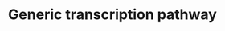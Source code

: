 ---
annotations:
- type: Pathway Ontology
  value: transcription pathway
authors:
- MaintBot
- ReactomeTeam
- Anwesha
- Mkutmon
- Eweitz
description: "<b>OVERVIEW OF TRANSCRIPTION REGULATION:</b>  <br><br>Detailed studies
  of gene transcription regulation in a wide variety of eukaryotic systems has revealed
  the general principles and mechanisms by which cell- or tissue-specific regulation
  of differential gene transcription is mediated (reviewed in Naar, 2001. Kadonaga,
  2004, Maston, 2006, Barolo, 2002; Roeder, 2005, Rosenfeld, 2006).  Of the three
  major classes of DNA polymerase involved in eukaryotic gene transcription, Polymerase
  II generally regulates protein-encoding genes.   Figure 1 shows a diagram of the
  various components involved in cell-specific regulation of Pol-II gene transcription.
  <br><br>Core Promoter: Pol II-regulated genes typically have a Core Promoter where
  Pol II and a variety of general factors bind to specific DNA motifs: <br>   i: the
  TATA box (TATA DNA sequence), which is bound by the \"TATA-binding protein\" (TBP).<br>
  \  ii: the Initiator motif (INR), where Pol II and certain other core factors bind,
  is present in many Pol II-regulated genes.<br>   iii: the Downstream Promoter Element
  (DPE), which is present in a subset of Pol II genes, and where additional core factors
  bind.  <br>The core promoter binding factors are generally ubiquitously expressed,
  although there are exceptions to this.<br><br>Proximal Promoter: immediately upstream
  (5') of the core promoter, Pol II target genes often have a Proximal Promoter region
  that spans up to 500 base pairs (b.p.), or even to 1000 b.p..  This region contains
  a number of functional DNA binding sites for a specific set of transcription activator
  (TA) and transcription repressor (TR) proteins.  These TA and TR factors are generally
  cell- or tissue-specific in expression, rather than ubiquitous, so that the presence
  of their cognate binding sites in the proximal promoter region programs cell- or
  tissue-specific expression of the target gene, perhaps in conjunction with TA and
  TR complexes bound in distal enhancer regions.  <br><br>Distal Enhancer(s): many
  or most Pol II regulated genes in higher eukaryotes have one or more distal Enhancer
  regions which are essential for proper regulation of the gene, often in a cell or
  tissue-specific pattern.  Like the proximal promoter region, each of the distal
  enhancer regions typically contain a cluster of binding sites for specific TA and/or
  TR DNA-binding factors, rather than just a single site. <br><br>   Enhancers generally
  have three defining characteristics:<br>     i: They can be located very long distances
  from the promoter of the target gene they regulate, sometimes as far as 100 Kb,
  or more.<br>     ii: They can be either upstream (5') or downstream (3') of the
  target gene, including within introns of that gene.<br>     iii: They can function
  in either orientation in the DNA.<br><br>Combinatorial mechanisms of transcription
  regulation: The specific combination of TA and TR binding sites within the proximal
  promoter and/or distal enhancer(s) provides a \"combinatorial transcription code\"
  that mediates cell- or tissue-specific expression of the associated target gene.
  \ Each promoter or enhancer region mediates expression in a specific subset of the
  overall expression pattern.  In at least some cases, each enhancer region functions
  completely independently of the others, so that the overall expression pattern is
  a linear combination of the expression patterns of each of the enhancer modules.<br><br>Co-Activator
  and Co-Repressor Complexes:  DNA-bound TA and TR proteins typically recruit the
  assembly of specific Co-Activator (Co-A) and Co-Repressor (Co-R) Complexes, respectively,
  which are essential for regulating target gene transcription.  Both Co-A's and Co-R's
  \ are multi-protein complexes that contain several specific protein components.<br><br>Co-Activator
  complexes generally contain at lease one component protein that has Histone Acetyl
  Transferase (HAT) enzymatic activity.  This functions to acetylate Histones and/or
  other chromatin-associated factors, which typically increases that transcription
  activation of the target gene.  By contrast, Co-Repressor complexes generally contain
  at lease one component protein that has Histone De-Acetylase (HDAC) enzymatic activity.
  \ This functions to de-acetylate Histones and/or other chromatin-associated factors.
  This typically increases the transcription repression of the target gene.<br><br>Adaptor
  (Mediator) complexes: In addition to the co-activator complexes that assemble on
  particular cell-specific TA factors,  - there are at least two additional transcriptional
  co-activator complexes common to most cells.  One of these is the Mediator complex,
  which functions as an \"adaptor\" complex that bridges between the tissue-specific
  co-activator complexes assembled in the proximal promoter (or distal enhancers).
  \ The human Mediator complex has been shown to contain at least 19 protein distinct
  components.  Different combinations of these co-activator proteins are also found
  to be components of specific transcription Co-Activator complexes, such as the DRIP,
  TRAP and ARC complexes described below.  <br><br>TBP/TAF complex: Another large
  Co-A complex is the \"TBP-associated factors\" (TAFs) that assemble on TBP (TATA-Binding
  Protein), which is bound to the TATA box present in many promoters.  There are at
  least 23 human TAF proteins that have been identified.  Many of these are ubiquitously
  expressed, but TAFs can also be expressed in a cell or tissue-specific pattern.
  \ <br><br>   <b>\tSpecific Coactivator Complexes for DNA-binding Transcription Factors.</b>
  \  <br><br>A number of specific co-activator complexes for DNA-binding transcription
  factors have been identified, including DRIP, TRAP, and ARC (reviewed in Bourbon,
  2004, Blazek, 2005, Conaway, 2005, and Malik, 2005).  The DRIP co-activator complex
  was originally identified and named as a specific complex associated with the Vitamin
  D Receptor member of the nuclear receptor family of transcription factors (Rachez,
  1998).  Similarly, the TRAP co-activator complex was originally identified as a
  complex that associates with the thyroid receptor (Yuan, 1998).   It was later determined
  that all of the components of the DRIP complex are also present in the TRAP complex,
  and the ARC complex (discussed further below).  For example, the DRIP205 and TRAP220
  proteins were show to be identical, as were specific pairs of the other components
  of these complexes (Rachez, 1999).<br><br>In addition, these various transcription
  co-activator proteins identified in mammalian cells were found to be the orthologues
  or homologues of the Mediator (\"adaptor\") complex proteins (reviewed in Bourbon,
  2004).  The Mediator proteins were originally identified in yeast  by Kornberg and
  colleagues, as complexes associated with DNA polymerase (Kelleher, 1990).  In higher
  organisms, Adapter complexes bridge between the basal transcription factors (including
  Pol II) and tissue-specific transcription factors (TFs) bound to sites within upstream
  Proximal Promoter regions or distal Enhancer regions (Figure 1).  However, many
  of the Mediator homologues can also be found in complexes associated with specific
  transcription factors in higher organisms.  A unified nomenclature system for these
  adapter / co-activator proteins now labels them Mediator 1 through Mediator 31 (Bourbon,
  2004).  For example, the DRIP205 / TRAP220 proteins are now identified as Mediator
  1 (Rachez, 1999), based on homology with yeast Mediator 1.<br><br>    <b>Example
  Pathway: Specific Regulation of Target Genes During Notch Signaling:</b> <br><br>One
  well-studied example of cell-specific regulation of gene transcription is selective
  regulation of target genes during Notch signaling.  Notch signaling was first identified
  in Drosophila, where it has been studied in detail at the genetic, molecular, biochemical
  and cellular levels (reviewed in Justice, 2002; Bray, 2006; Schweisguth, 2004; Louvri,
  2006).  In Drosophila, Notch signaling to the nucleus is thought always to be mediated
  by one specific DNA binding transcription factor, Suppressor of Hairless.  In mammals,
  the homologous genes are called CBF1 (or RBPJkappa), while in worms they are called
  Lag-1, so that the acronym \"CSL\" has been given to this conserved transcription
  factor family.  There are at least two human CSL homologues, which are now named
  RBPJ and RBPJL.  <br><br>In Drosophila, Su(H) is known to be bifunctional, in that
  it represses target gene transcription in the absence of Notch signaling, but activates
  target genes during Notch signaling.  At least some of the mammalian CSL homologues
  are believed also to be bifunctional, and to mediate target gene repression in the
  absence of Notch signaling, and activation in the presence of Notch signaling.<br><br>Notch
  Co-Activator and Co-Repressor complexes: This repression is mediated by at least
  one specific co-repressor complexes (Co-R) bound to CSL in the absence of Notch
  signaling.  In Drosophila, this co-repressor complex consists of at least three
  distinct co-repressor proteins: Hairless, Groucho, and dCtBP (Drosophila C-terminal
  Binding Protein).  Hairless has been show to bind directly to Su(H), and Groucho
  and dCtBP have been shown to bind directly to Hairless (Barolo, 2002).  All three
  of the co-repressor proteins have been shown to be necessary for proper gene regulation
  during Notch signaling in vivo (Nagel, 2005).<br><br>In mammals, the same general
  pathway and mechanisms are observed, where CSL proteins are bifunctional DNA binding
  transcription factors (TFs), that bind to Co-Repressor complexes to mediate repression
  in the absence of Notch signaling, and bind to Co-Activator  complexes to mediate
  activation in the presence of Notch signaling.  However, in mammals, there may be
  multiple co-repressor complexes, rather than the single Hairless co-repressor complex
  that has been observed in Drosophila.  <br><br>During Notch signaling in all systems,
  the Notch transmembrane receptor is cleaved and the Notch intracellular domain (NICD)
  translocates to the nucleus, where it there functions as a specific transcription
  co-activator for CSL proteins.  In the nucleus, NICD replaces the Co-R complex bound
  to CSL, thus resulting in de-repression of  Notch target genes in the nucleus (Figure
  2).  Once bound to CSL, NICD and CSL proteins recruit an additional co-activator
  protein, Mastermind, to form a CSL-NICD-Mam ternary co-activator (Co-A) complex.
  \ This Co-R  complex was initially thought to be sufficient to mediate activation
  of  at least some Notch target genes.  However, there now is evidence that still
  other co-activators and additional DNA-binding transcription factors are required
  in at least some contexts (reviewed in Barolo, 2002).  <br><br>Thus, CSL is a good
  example of a bifunctional DNA-binding transcription factor that mediates repression
  of specific targets genes in one context, but activation of the same targets in
  another context.  This bifunctionality is mediated by the association of specific
  Co-Repressor complexes vs. specific Co-Activator complexes in different contexts,
  namely in the absence or presence of Notch signaling.  View original pathway at
  [http://www.reactome.org/PathwayBrowser/#DIAGRAM=212436 Reactome]."
last-edited: 2021-05-22
organisms:
- Homo sapiens
redirect_from:
- /index.php/Pathway:WP1822
- /instance/WP1822
schema-jsonld:
- '@context': https://schema.org/
  '@id': https://wikipathways.github.io/pathways/WP1822.html
  '@type': Dataset
  creator:
    '@type': Organization
    name: WikiPathways
  description: "<b>OVERVIEW OF TRANSCRIPTION REGULATION:</b>  <br><br>Detailed studies
    of gene transcription regulation in a wide variety of eukaryotic systems has revealed
    the general principles and mechanisms by which cell- or tissue-specific regulation
    of differential gene transcription is mediated (reviewed in Naar, 2001. Kadonaga,
    2004, Maston, 2006, Barolo, 2002; Roeder, 2005, Rosenfeld, 2006).  Of the three
    major classes of DNA polymerase involved in eukaryotic gene transcription, Polymerase
    II generally regulates protein-encoding genes.   Figure 1 shows a diagram of the
    various components involved in cell-specific regulation of Pol-II gene transcription.
    <br><br>Core Promoter: Pol II-regulated genes typically have a Core Promoter where
    Pol II and a variety of general factors bind to specific DNA motifs: <br>   i:
    the TATA box (TATA DNA sequence), which is bound by the \"TATA-binding protein\"
    (TBP).<br>   ii: the Initiator motif (INR), where Pol II and certain other core
    factors bind, is present in many Pol II-regulated genes.<br>   iii: the Downstream
    Promoter Element (DPE), which is present in a subset of Pol II genes, and where
    additional core factors bind.  <br>The core promoter binding factors are generally
    ubiquitously expressed, although there are exceptions to this.<br><br>Proximal
    Promoter: immediately upstream (5') of the core promoter, Pol II target genes
    often have a Proximal Promoter region that spans up to 500 base pairs (b.p.),
    or even to 1000 b.p..  This region contains a number of functional DNA binding
    sites for a specific set of transcription activator (TA) and transcription repressor
    (TR) proteins.  These TA and TR factors are generally cell- or tissue-specific
    in expression, rather than ubiquitous, so that the presence of their cognate binding
    sites in the proximal promoter region programs cell- or tissue-specific expression
    of the target gene, perhaps in conjunction with TA and TR complexes bound in distal
    enhancer regions.  <br><br>Distal Enhancer(s): many or most Pol II regulated genes
    in higher eukaryotes have one or more distal Enhancer regions which are essential
    for proper regulation of the gene, often in a cell or tissue-specific pattern.
    \ Like the proximal promoter region, each of the distal enhancer regions typically
    contain a cluster of binding sites for specific TA and/or TR DNA-binding factors,
    rather than just a single site. <br><br>   Enhancers generally have three defining
    characteristics:<br>     i: They can be located very long distances from the promoter
    of the target gene they regulate, sometimes as far as 100 Kb, or more.<br>     ii:
    They can be either upstream (5') or downstream (3') of the target gene, including
    within introns of that gene.<br>     iii: They can function in either orientation
    in the DNA.<br><br>Combinatorial mechanisms of transcription regulation: The specific
    combination of TA and TR binding sites within the proximal promoter and/or distal
    enhancer(s) provides a \"combinatorial transcription code\" that mediates cell-
    or tissue-specific expression of the associated target gene.  Each promoter or
    enhancer region mediates expression in a specific subset of the overall expression
    pattern.  In at least some cases, each enhancer region functions completely independently
    of the others, so that the overall expression pattern is a linear combination
    of the expression patterns of each of the enhancer modules.<br><br>Co-Activator
    and Co-Repressor Complexes:  DNA-bound TA and TR proteins typically recruit the
    assembly of specific Co-Activator (Co-A) and Co-Repressor (Co-R) Complexes, respectively,
    which are essential for regulating target gene transcription.  Both Co-A's and
    Co-R's  are multi-protein complexes that contain several specific protein components.<br><br>Co-Activator
    complexes generally contain at lease one component protein that has Histone Acetyl
    Transferase (HAT) enzymatic activity.  This functions to acetylate Histones and/or
    other chromatin-associated factors, which typically increases that transcription
    activation of the target gene.  By contrast, Co-Repressor complexes generally
    contain at lease one component protein that has Histone De-Acetylase (HDAC) enzymatic
    activity.  This functions to de-acetylate Histones and/or other chromatin-associated
    factors. This typically increases the transcription repression of the target gene.<br><br>Adaptor
    (Mediator) complexes: In addition to the co-activator complexes that assemble
    on particular cell-specific TA factors,  - there are at least two additional transcriptional
    co-activator complexes common to most cells.  One of these is the Mediator complex,
    which functions as an \"adaptor\" complex that bridges between the tissue-specific
    co-activator complexes assembled in the proximal promoter (or distal enhancers).
    \ The human Mediator complex has been shown to contain at least 19 protein distinct
    components.  Different combinations of these co-activator proteins are also found
    to be components of specific transcription Co-Activator complexes, such as the
    DRIP, TRAP and ARC complexes described below.  <br><br>TBP/TAF complex: Another
    large Co-A complex is the \"TBP-associated factors\" (TAFs) that assemble on TBP
    (TATA-Binding Protein), which is bound to the TATA box present in many promoters.
    \ There are at least 23 human TAF proteins that have been identified.  Many of
    these are ubiquitously expressed, but TAFs can also be expressed in a cell or
    tissue-specific pattern.  <br><br>   <b>\tSpecific Coactivator Complexes for DNA-binding
    Transcription Factors.</b>   <br><br>A number of specific co-activator complexes
    for DNA-binding transcription factors have been identified, including DRIP, TRAP,
    and ARC (reviewed in Bourbon, 2004, Blazek, 2005, Conaway, 2005, and Malik, 2005).
    \ The DRIP co-activator complex was originally identified and named as a specific
    complex associated with the Vitamin D Receptor member of the nuclear receptor
    family of transcription factors (Rachez, 1998).  Similarly, the TRAP co-activator
    complex was originally identified as a complex that associates with the thyroid
    receptor (Yuan, 1998).   It was later determined that all of the components of
    the DRIP complex are also present in the TRAP complex, and the ARC complex (discussed
    further below).  For example, the DRIP205 and TRAP220 proteins were show to be
    identical, as were specific pairs of the other components of these complexes (Rachez,
    1999).<br><br>In addition, these various transcription co-activator proteins identified
    in mammalian cells were found to be the orthologues or homologues of the Mediator
    (\"adaptor\") complex proteins (reviewed in Bourbon, 2004).  The Mediator proteins
    were originally identified in yeast  by Kornberg and colleagues, as complexes
    associated with DNA polymerase (Kelleher, 1990).  In higher organisms, Adapter
    complexes bridge between the basal transcription factors (including Pol II) and
    tissue-specific transcription factors (TFs) bound to sites within upstream Proximal
    Promoter regions or distal Enhancer regions (Figure 1).  However, many of the
    Mediator homologues can also be found in complexes associated with specific transcription
    factors in higher organisms.  A unified nomenclature system for these adapter
    / co-activator proteins now labels them Mediator 1 through Mediator 31 (Bourbon,
    2004).  For example, the DRIP205 / TRAP220 proteins are now identified as Mediator
    1 (Rachez, 1999), based on homology with yeast Mediator 1.<br><br>    <b>Example
    Pathway: Specific Regulation of Target Genes During Notch Signaling:</b> <br><br>One
    well-studied example of cell-specific regulation of gene transcription is selective
    regulation of target genes during Notch signaling.  Notch signaling was first
    identified in Drosophila, where it has been studied in detail at the genetic,
    molecular, biochemical and cellular levels (reviewed in Justice, 2002; Bray, 2006;
    Schweisguth, 2004; Louvri, 2006).  In Drosophila, Notch signaling to the nucleus
    is thought always to be mediated by one specific DNA binding transcription factor,
    Suppressor of Hairless.  In mammals, the homologous genes are called CBF1 (or
    RBPJkappa), while in worms they are called Lag-1, so that the acronym \"CSL\"
    has been given to this conserved transcription factor family.  There are at least
    two human CSL homologues, which are now named RBPJ and RBPJL.  <br><br>In Drosophila,
    Su(H) is known to be bifunctional, in that it represses target gene transcription
    in the absence of Notch signaling, but activates target genes during Notch signaling.
    \ At least some of the mammalian CSL homologues are believed also to be bifunctional,
    and to mediate target gene repression in the absence of Notch signaling, and activation
    in the presence of Notch signaling.<br><br>Notch Co-Activator and Co-Repressor
    complexes: This repression is mediated by at least one specific co-repressor complexes
    (Co-R) bound to CSL in the absence of Notch signaling.  In Drosophila, this co-repressor
    complex consists of at least three distinct co-repressor proteins: Hairless, Groucho,
    and dCtBP (Drosophila C-terminal Binding Protein).  Hairless has been show to
    bind directly to Su(H), and Groucho and dCtBP have been shown to bind directly
    to Hairless (Barolo, 2002).  All three of the co-repressor proteins have been
    shown to be necessary for proper gene regulation during Notch signaling in vivo
    (Nagel, 2005).<br><br>In mammals, the same general pathway and mechanisms are
    observed, where CSL proteins are bifunctional DNA binding transcription factors
    (TFs), that bind to Co-Repressor complexes to mediate repression in the absence
    of Notch signaling, and bind to Co-Activator  complexes to mediate activation
    in the presence of Notch signaling.  However, in mammals, there may be multiple
    co-repressor complexes, rather than the single Hairless co-repressor complex that
    has been observed in Drosophila.  <br><br>During Notch signaling in all systems,
    the Notch transmembrane receptor is cleaved and the Notch intracellular domain
    (NICD) translocates to the nucleus, where it there functions as a specific transcription
    co-activator for CSL proteins.  In the nucleus, NICD replaces the Co-R complex
    bound to CSL, thus resulting in de-repression of  Notch target genes in the nucleus
    (Figure 2).  Once bound to CSL, NICD and CSL proteins recruit an additional co-activator
    protein, Mastermind, to form a CSL-NICD-Mam ternary co-activator (Co-A) complex.
    \ This Co-R  complex was initially thought to be sufficient to mediate activation
    of  at least some Notch target genes.  However, there now is evidence that still
    other co-activators and additional DNA-binding transcription factors are required
    in at least some contexts (reviewed in Barolo, 2002).  <br><br>Thus, CSL is a
    good example of a bifunctional DNA-binding transcription factor that mediates
    repression of specific targets genes in one context, but activation of the same
    targets in another context.  This bifunctionality is mediated by the association
    of specific Co-Repressor complexes vs. specific Co-Activator complexes in different
    contexts, namely in the absence or presence of Notch signaling.  View original
    pathway at [http://www.reactome.org/PathwayBrowser/#DIAGRAM=212436 Reactome]."
  keywords:
  - regulation by the
  - 'ZNF616 '
  - 'MED15 '
  - 'ZNF37A '
  - 'ZNF479 '
  - 'NR2E1 '
  - 'ZNF550 '
  - 'ZNF235 '
  - 'ZNF627 '
  - 'ZKSCAN7 '
  - 'ZNF675 '
  - 'ZNF775 '
  - 'ZNF268 '
  - 'NRBF2-2 '
  - 'ZNF160 '
  - 'ZNF736 '
  - 'ZNF211 '
  - 'ZNF589 '
  - 'NCOR2 '
  - 'ZNF560 '
  - 'NR1H3-1 '
  - 'ZNF732 '
  - 'ZNF624 '
  - 'ZNF418 '
  - 'ZNF772 '
  - 'PPARG '
  - 'ZNF439 '
  - 'ZNF286A '
  - 'ZNF250 '
  - 'ZKSCAN5 '
  - MED12
  - 'ZNF721 '
  - 'ZNF75A '
  - 'ZNF625 '
  - 'MED31 '
  - 'RARG '
  - NCOR1, NCOR2
  - 'ZNF552 '
  - 'ZFP37 '
  - 'ZNF776 '
  - 'MED27 '
  - 'ZNF493 '
  - 'ZNF197 '
  - 'ZNF484 '
  - 'ZNF415 '
  - 'ZNF74 '
  - 'ZNF256 '
  - 'ZNF431 '
  - 'ZNF669 '
  - 'ZNF225 '
  - 'MED20 '
  - 'NR6A1-2 '
  - 'ZNF77 '
  - MAML
  - 'ZNF607 '
  - 'HDAC4 '
  - MED20
  - 'ZNF621 '
  - 'NR1H4-1 '
  - 'ZNF547 '
  - activity of
  - 'ZNF419 '
  - FOXO-mediated
  - 'MAML3 '
  - 'ZNF10 '
  - 'ZNF705D '
  - 'TRIM28 '
  - 'MED6 '
  - 'ZNF343 '
  - 'NR2E3-1 '
  - 'ZNF485 '
  - NR
  - YAP1- and WWTR1
  - 'RORB '
  - 'ZNF711 '
  - 'MED16 '
  - 'NR3C1-3 '
  - 'MED8 '
  - 'ZNF680 '
  - 'ZNF737 '
  - 'ZNF626 '
  - 'ZNF767 '
  - 'ZNF717 '
  - 'PGR-2 '
  - 'ZFP30 '
  - 'ZNF253 '
  - 'NR3C1-6 '
  - MED24
  - 'RXRB '
  - 'ZNF563 '
  - 'ZNF557 '
  - regulation by RUNX2
  - DRIP coactivator
  - 'ZNF713 '
  - 'ZNF749 '
  - 'NR3C1-5 '
  - 'NR1I3-1 '
  - 'ZNF684 '
  - 'MED30 '
  - 'ZNF180 '
  - 'ESRRA '
  - of transcription
  - 'ZNF486 '
  - 'ZNF615 '
  - 'ZNF473 '
  - 'ZNF214 '
  - 'ZNF3 '
  - 'AR '
  - 'ZNF678 '
  - 'ZNF554 '
  - 'MED26 '
  - 'ZNF730 '
  - 'ZNF543 '
  - 'ZNF436 '
  - 'ZNF720 '
  - 'ZNF595 '
  - 'TBL1X '
  - 'MAML1 '
  - corepressor complex
  - 'HDAC5 '
  - 'NICD3 '
  - 'ZFP2 '
  - 'ZNF440 '
  - 'ZIM3 '
  - MED6
  - 'ZNF702P '
  - 'ZNF570 '
  - 'ZNF506 '
  - 'CDK8 '
  - 'MED10 '
  - 'ZNF221 '
  - 'NRBF2-1 '
  - 'NR1I3-2 '
  - 'RBPJ '
  - 'ZNF740 '
  - 'ZKSCAN8 '
  - 'ZNF320 '
  - 'ZNF583 '
  - ARC coactivator
  - 'ZNF611 '
  - 'ZNF839 '
  - gene expression
  - 'ZNF383 '
  - 'HKR1 '
  - 'NR2E3-2 '
  - 'ZNF468 '
  - AP-2 (TFAP2) family
  - 'ZNF606 '
  - 'MED17 '
  - 'ZNF79 '
  - 'ZNF703 '
  - 'ZNF492 '
  - 'ZNF184 '
  - Complex
  - 'ZNF667 '
  - 'MAML2 '
  - SMAD2/SMAD3:SMAD4
  - 'ZNF688 '
  - NR-MED1 Coactivator
  - 'KAT2B '
  - 'ZNF750 '
  - 'ZNF679 '
  - Regulation by VENTX
  - CCNC
  - 'ZNF599 '
  - 'ZNF460 '
  - regulation by RUNX3
  - 'NR2F1 '
  - 'NR1I2-4 '
  - 'ZNF311 '
  - 'ZNF34 '
  - 'ZNF517 '
  - 'ZNF26 '
  - MED7
  - 'ZNF445 '
  - 'THRB '
  - 'THRA '
  - 'ZNF92 '
  - 'ZNF585A '
  - KRAB-ZNF / KAP
  - 'ZNF420 '
  - MED14
  - 'ZNF571 '
  - 'NR3C2-4 '
  - 'MED1 '
  - 'RXRA '
  - 'ESR2 '
  - MED16
  - 'NR5A1 '
  - 'NR3C1-7 '
  - 'NR3C2-2 '
  - 'ZNF567 '
  - 'ZNF202 '
  - 'ZIK1 '
  - 'ZNF738 '
  - 'ZNF777 '
  - 'ZNF394 '
  - 'ZNF792 '
  - 'PRDM7 '
  - 'ZNF302 '
  - 'ZNF354C '
  - 'NR1I2-2 '
  - 'ZNF114 '
  - 'ZNF774 '
  - 'ZNF747 '
  - 'NR1H4-4 '
  - 'ZNF613 '
  - 'ZNF155 '
  - 'ZNF224 '
  - 'MED14 '
  - Regulation by TP53
  - 'ZNF778 '
  - 'ZNF470 '
  - Associated Protein)
  - 'ZNF212 '
  - 'ZNF799 '
  - 'ZNF195 '
  - 'ZNF70 '
  - RBPJ:NCOR
  - 'ZNF490 '
  - 'ZNF266 '
  - 'ZKSCAN3 '
  - 'ZNF519 '
  - 'ZNF43 '
  - 'ZNF584 '
  - 'ZNF75D '
  - transcription
  - 'ZNF20 '
  - 'ZNF585B '
  - 'HDAC1 '
  - 'ZNF169 '
  - 'ZNF274 '
  - MED13
  - 'ZNF101 '
  - 'ZNF528 '
  - 'ZNF257(1-535) '
  - 'ZNF254 '
  - 'ZNF564 '
  - 'ZNF124 '
  - 'ZNF530 '
  - KAP (KRAB-Domain
  - 'ZNF587 '
  - 'ZNF442 '
  - 'ZNF443 '
  - 'MED24 '
  - 'ZNF331 '
  - 'ESRRB '
  - 'ZNF786 '
  - 'ZNF234 '
  - NR-NCOR CoRepressor
  - 'NR5A2-2 '
  - 'ZNF138 '
  - 'ZNF23 '
  - 'ZNF804B '
  - 'ZNF282 '
  - 'ZNF529 '
  - 'NR6A1-5 '
  - NICD
  - 'ZIM2 '
  - 'ZNF317 '
  - 'NCOR1 '
  - 'NR6A1-4 '
  - 'NR2F6 '
  - 'MED4 '
  - 'ZNF689 '
  - CSL NICD coactivator
  - 'ZNF429 '
  - 'NR0B1-1 '
  - SNW1
  - 'ZNF682 '
  - 'ESR1 '
  - 'ZNF556 '
  - 'KAT2A '
  - 'ZNF840 '
  - 'ZNF655 '
  - 'ZNF227 '
  - 'ZNF226 '
  - 'ZNF619 '
  - MED30
  - 'ZNF18 '
  - 'ZNF2 '
  - 'ZNF773 '
  - 'ZNF614 '
  - MED31
  - 'ZNF568 '
  - 'ZNF569 '
  - 'ZNF45 '
  - 'ZNF33B '
  - 'ZNF222 '
  - 'ZFP14 '
  - 'ZNF677 '
  - 'ZNF724P '
  - 'ZNF705E '
  - 'ZNF782 '
  - 'ZNF704 '
  - 'ZNF681 '
  - 'ZNF548 '
  - 'ZNF500 '
  - 'ZNF496 '
  - 'NR1I2-3 '
  - MED4
  - 'ZNF710 '
  - 'ZNF707 '
  - 'ZNF770 '
  - 'ZNF697 '
  - 'ZNF304 '
  - 'ZNF544 '
  - 'MED13 '
  - 'ZNF662 '
  - 'ZNF729 '
  - 'ZNF200 '
  - 'NR1D1 '
  - 'ZNF441 '
  - TRAP coactivator
  - 'ZNF350 '
  - 'ZNF189 '
  - 'ZSCAN32 '
  - 'VDR '
  - 'HDAC7 '
  - 'NR3C1-8 '
  - 'ZNF300 '
  - 'ZNF709 '
  - 'ZNF416 '
  - 'HDAC11 '
  - 'ZNF19 '
  - 'ZNF551 '
  - 'MED23 '
  - 'ZNF665 '
  - 'ZNF30 '
  - 'NR3C1-1 '
  - 'ZNF273 '
  - 'NR1H4-3 '
  - 'ESRRG '
  - 'ZNF347 '
  - 'ZNF337 '
  - 'ZNF230 '
  - 'NR2C1 '
  - 'ZNF324 '
  - 'SNW1 '
  - 'ZNF696 '
  - 'ZNF708 '
  - 'NR0B2 '
  - 'ZNF860 '
  - 'ZNF136 '
  - Regulation by E2F6
  - 'ZNF692 '
  - 'HDAC6 '
  - 'ZNF324B '
  - 'ZNF705G '
  - 'ZNF285 '
  - 'NR5A2-3 '
  - 'NR1H4-2 '
  - 'ZKSCAN1 '
  - 'MED12 '
  - Transcriptional
  - 'NICD1 '
  - 'NR4A2 '
  - 'CREBBP '
  - MED23
  - 'NR1I2-7 '
  - RBPJ
  - 'ZNF691 '
  - 'ZNF215 '
  - 'ZNF664 '
  - 'NR3C1-2 '
  - 'KRBOX4 '
  - 'ZNF213 '
  - MED26
  - 'TBL1XR1 '
  - 'PGR '
  - 'ZFP1 '
  - 'ZNF573 '
  - 'ZNF764 '
  - 'ZNF75CP '
  - 'HNF4A '
  - Regulation by MECP2
  - 'ZNF586 '
  - 'ZNF354B '
  - 'HDAC10 '
  - 'RARA '
  - 'ZNF676 '
  - 'ZNF735 '
  - 'ZNF430 '
  - CREBBP
  - 'MAMLD1 '
  - 'ZNF446 '
  - 'ZNF649 '
  - 'ZNF577 '
  - 'ZFP69B '
  - 'ZNF771 '
  - MED25
  - 'ZNF141 '
  - 'ZNF582 '
  - 'ZNF671 '
  - 'ZNF454 '
  - 'ZNF133 '
  - 'NR6A1-3 '
  - 'NR3C2-3 '
  - MED27
  - 'ZSCAN25 '
  - 'NRBP1 '
  - 'ZNF510 '
  - 'ZNF480 '
  - 'ZNF264 '
  - 'ZNF223 '
  - regulation by RUNX1
  - 'HDAC3 '
  - 'ZNF33A '
  - 'ZNF605 '
  - 'ZNF333 '
  - 'NR1H2 '
  - 'ZNF514 '
  - 'HDAC8 '
  - 'ZNF471 '
  - 'ZNF287 '
  - 'ZNF233 '
  - 'RXRG '
  - HDAC
  - 'NR3C1-9 '
  - 'RORC '
  - 'ZNF555 '
  - 'NR0B1-2 '
  - 'ZNF565 '
  - 'NR1I2-1 '
  - 'ZNF706 '
  - complex
  - 'MED7 '
  - 'ZNF641 '
  - 'ZNF726 '
  - 'NR3C1-4 '
  - 'ZNF658 '
  - 'ZNF28 '
  - 'ZNF14 '
  - 'ZNF699 '
  - 'ZNF382 '
  - 'ZNF658B '
  - 'NR2C2AP '
  - 'HDAC9 '
  - 'ZNF561 '
  - 'ZNF566 '
  - 'KRBA1 '
  - 'ZNF398 '
  - 'ZNF714 '
  - TBL1
  - 'ZNF610 '
  - 'ZNF718 '
  - 'ZNF417 '
  - 'ZNF267 '
  - 'ZNF620 '
  - 'ZNF716 '
  - 'ZNF17 '
  - 'ZNF559 '
  - MED15
  - 'ZNF540 '
  - 'HDAC2 '
  - 'ZNF597 '
  - PCAF
  - 'ZNF25 '
  - 'ZFP90 '
  - heterotrimer
  - MED17
  - MED10
  - 'ZNF701 '
  - 'MED25 '
  - 'ZNF549 '
  - 'NR1H3-2 '
  - 'ZNF334 '
  - 'ZKSCAN4 '
  - (TAZ)-stimulated
  - 'PPARA '
  - 'ZNF140 '
  - 'NR5A2-1 '
  - 'HNF4G '
  - factors
  - 'NR1I2-6 '
  - 'ZNF705A '
  - 'NR2C2 '
  - 'ZNF746 '
  - 'ZNF263 '
  - 'ZNF791 '
  - 'PPARD '
  - 'ZNF432 '
  - 'ZNF99 '
  - 'NICD2 '
  - 'ZNF100 '
  - 'ZNF558 '
  - KRAB-ZNF
  - 'NR1D2 '
  - 'ZNF135 '
  - 'NICD4 '
  - 'ZNF157 '
  - MED8
  - 'ZNF660 '
  - 'RARB '
  - MED1
  - 'ZNF546 '
  - 'ZNF726P1 '
  - 'ZNF596 '
  - 'ZNF175 '
  - 'ZNF790 '
  - 'ZNF705F '
  - 'ZNF41 '
  - 'ZNF112 '
  - 'ZNF670 '
  - 'NR4A3-2 '
  - 'ZNF483 '
  - 'ZNF354A '
  - 'ZFP28 '
  - 'ZNF785 '
  - 'ZFP69 '
  - 'ZNF727 '
  - 'ZNF668 '
  - 'ZNF433 '
  - 'NR6A1-1 '
  - 'NR1I2-5 '
  - 'ZNF761 '
  - 'ZNF205 '
  - 'CCNC '
  - 'ZNF425 '
  - 'ZNF208 '
  - 'RORA '
  - 'ZNF562 '
  - 'ZNF154 '
  - 'ZNF793 '
  - 'NR3C2-1 '
  - 'ZNF426 '
  - 'ZNF461 '
  - 'ZNF700 '
  - 'NR4A3-1 '
  - CDK8
  - 'ZNF248 '
  - 'NR4A1 '
  - 'ZNF12(1-501) '
  - 'ZNF600 '
  - 'ZNF71 '
  license: CC0
  name: Generic transcription pathway
seo: CreativeWork
title: Generic transcription pathway
wpid: WP1822
---